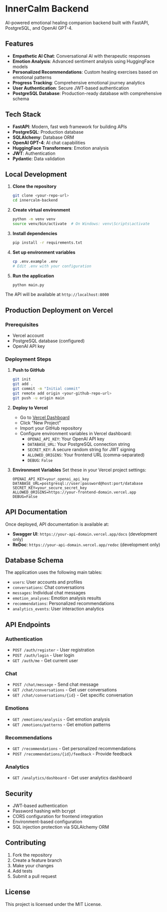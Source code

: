 # InnerCalm Backend

AI-powered emotional healing companion backend built with FastAPI, PostgreSQL, and OpenAI GPT-4.

## Features

- **Empathetic AI Chat**: Conversational AI with therapeutic responses
- **Emotion Analysis**: Advanced sentiment analysis using HuggingFace models
- **Personalized Recommendations**: Custom healing exercises based on emotional patterns
- **Progress Tracking**: Comprehensive emotional journey analytics
- **User Authentication**: Secure JWT-based authentication
- **PostgreSQL Database**: Production-ready database with comprehensive schema

## Tech Stack

- **FastAPI**: Modern, fast web framework for building APIs
- **PostgreSQL**: Production database
- **SQLAlchemy**: Database ORM
- **OpenAI GPT-4**: AI chat capabilities
- **HuggingFace Transformers**: Emotion analysis
- **JWT**: Authentication
- **Pydantic**: Data validation

## Local Development

1. **Clone the repository**
   ```bash
   git clone <your-repo-url>
   cd innercalm-backend
   ```

2. **Create virtual environment**
   ```bash
   python -m venv venv
   source venv/bin/activate  # On Windows: venv\Scripts\activate
   ```

3. **Install dependencies**
   ```bash
   pip install -r requirements.txt
   ```

4. **Set up environment variables**
   ```bash
   cp .env.example .env
   # Edit .env with your configuration
   ```

5. **Run the application**
   ```bash
   python main.py
   ```

The API will be available at `http://localhost:8000`

## Production Deployment on Vercel

### Prerequisites
- Vercel account
- PostgreSQL database (configured)
- OpenAI API key

### Deployment Steps

1. **Push to GitHub**
   ```bash
   git init
   git add .
   git commit -m "Initial commit"
   git remote add origin <your-github-repo-url>
   git push -u origin main
   ```

2. **Deploy to Vercel**
   - Go to [Vercel Dashboard](https://vercel.com/dashboard)
   - Click "New Project"
   - Import your GitHub repository
   - Configure environment variables in Vercel dashboard:
     - `OPENAI_API_KEY`: Your OpenAI API key
     - `DATABASE_URL`: Your PostgreSQL connection string
     - `SECRET_KEY`: A secure random string for JWT signing
     - `ALLOWED_ORIGINS`: Your frontend URL (comma-separated)
     - `DEBUG`: `False`

3. **Environment Variables**
   Set these in your Vercel project settings:
   ```
   OPENAI_API_KEY=your_openai_api_key
   DATABASE_URL=postgresql://user:password@host:port/database
   SECRET_KEY=your_secure_secret_key
   ALLOWED_ORIGINS=https://your-frontend-domain.vercel.app
   DEBUG=False
   ```

## API Documentation

Once deployed, API documentation is available at:
- **Swagger UI**: `https://your-api-domain.vercel.app/docs` (development only)
- **ReDoc**: `https://your-api-domain.vercel.app/redoc` (development only)

## Database Schema

The application uses the following main tables:
- `users`: User accounts and profiles
- `conversations`: Chat conversations
- `messages`: Individual chat messages
- `emotion_analyses`: Emotion analysis results
- `recommendations`: Personalized recommendations
- `analytics_events`: User interaction analytics

## API Endpoints

### Authentication
- `POST /auth/register` - User registration
- `POST /auth/login` - User login
- `GET /auth/me` - Get current user

### Chat
- `POST /chat/message` - Send chat message
- `GET /chat/conversations` - Get user conversations
- `GET /chat/conversations/{id}` - Get specific conversation

### Emotions
- `GET /emotions/analysis` - Get emotion analysis
- `GET /emotions/patterns` - Get emotion patterns

### Recommendations
- `GET /recommendations` - Get personalized recommendations
- `POST /recommendations/{id}/feedback` - Provide feedback

### Analytics
- `GET /analytics/dashboard` - Get user analytics dashboard

## Security

- JWT-based authentication
- Password hashing with bcrypt
- CORS configuration for frontend integration
- Environment-based configuration
- SQL injection protection via SQLAlchemy ORM

## Contributing

1. Fork the repository
2. Create a feature branch
3. Make your changes
4. Add tests
5. Submit a pull request

## License

This project is licensed under the MIT License.
